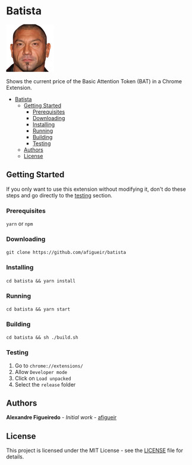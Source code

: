 # Batista

![Logo](src/logo.png)

Shows the current price of the Basic Attention Token (BAT) in a Chrome Extension.

- [Batista](#batista)
  - [Getting Started](#getting-started)
    - [Prerequisites](#prerequisites)
    - [Downloading](#downloading)
    - [Installing](#installing)
    - [Running](#running)
    - [Building](#building)
    - [Testing](#testing)
  - [Authors](#authors)
  - [License](#license)

## Getting Started

If you only want to use this extension without modifying it, don't do these steps and go directly to the [testing](#testing) section.

### Prerequisites

`yarn` or `npm`

### Downloading

`git clone https://github.com/afigueir/batista`

### Installing

`cd batista && yarn install`

### Running

`cd batista && yarn start`

### Building

`cd batista && sh ./build.sh`

### Testing

1. Go to `chrome://extensions/`
2. Allow `Developer mode`
3. Click on `Load unpacked`
4. Select the `release` folder

## Authors

**Alexandre Figueiredo** - _Initial work_ - [afigueir](https://github.com/afigueir)

## License

This project is licensed under the MIT License - see the [LICENSE](LICENSE) file for details.

